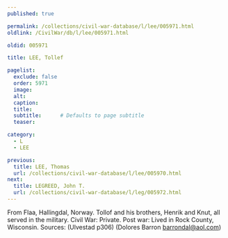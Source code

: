 ```yaml
---
published: true

permalink: /collections/civil-war-database/l/lee/005971.html
oldlink: /CivilWar/db/l/lee/005971.html

oldid: 005971

title: LEE, Tollef

pagelist:
  exclude: false
  order: 5971
  image: 
  alt:
  caption:
  title:
  subtitle:      # Defaults to page subtitle
  teaser:

category: 
  - L 
  - LEE

previous:
  title: LEE, Thomas
  url: /collections/civil-war-database/l/lee/005970.html  
next:
  title: LEGREED, John T.
  url: /collections/civil-war-database/l/leg/005972.html   
---
```

From Flaa, Hallingdal, Norway. Tollof and his brothers, Henrik and Knut, all served in the military. Civil War: Private. Post war: Lived in Rock County, Wisconsin. Sources: (Ulvestad p306) (Dolores Barron [barrondal@aol.com](mailto:barrondal@aol.com))